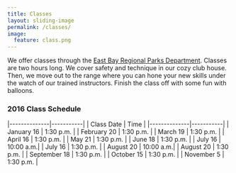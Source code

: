 ```yaml
---
title: Classes
layout: sliding-image
permalink: /classes/
image:
  feature: class.png
---
```


We offer classes through the [East Bay Regional Parks Department](https://apm.activecommunities.com/ebparks/Activity_Search?ActivityCategoryID=13&isSearch=true&applyFiltersDefaultValue=true).
Classes are two hours long.
We cover safety and technique in our cozy club house.
Then, we move out to the range where you can hone your new skills under the watch of our trained instructors.
Finish the class off with some fun with balloons.

### 2016 Class Schedule

|--------------|-----------|
| Class Date   | Time      |
|--------------|-----------|
| January 16   | 1:30 p.m. |
| February 20  | 1:30 p.m. |
| March 19     | 1:30 p.m. |
| April 16     | 1:30 p.m. |
| May 21       | 1:30 p.m. |
| June 18      | 1:30 p.m. |
| July 16      | 10:00 a.m.|
| July 16      | 1:30 p.m. |
| August 20    | 10:00 a.m.|
| August 20    | 1:30 p.m. |
| September 18 | 1:30 p.m. |
| October 15   | 1:30 p.m. |
| November 5   | 1:30 p.m. |
